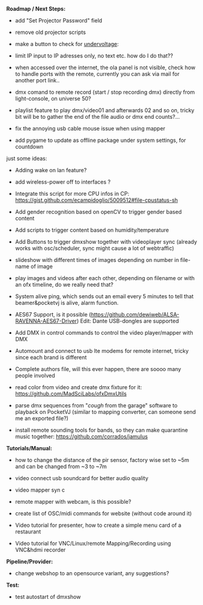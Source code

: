 **Roadmap / Next Steps:** <p/>


- add "Set Projector Password" field  <p/>
- remove old projector scripts <p/>
- make a button to check for [undervoltage](https://raspberrypi.stackexchange.com/questions/60593/how-raspbian-detects-under-voltage): 

- limit IP input to IP adresses only, no text etc. how do I do that??  <p/>
- when accessed over the internet, the ola panel is not visible, check how to handle ports with the remote, currently you can ask via mail for another port link..   <p/>
- dmx comand to remote record (start / stop recording dmx) directly from light-console, on universe 50? <p/>
- playlist feature to play dmx/video01 and afterwards 02 and so on, tricky bit will be to gather the end of the file audio or dmx end counts?...   <p/>
- fix the annoying usb cable mouse issue when using mapper  <p/>
- add pygame to update as offline package under system settings, for countdown <p/>

<p/> just some ideas: <p/>

- Adding wake on lan feature? <p/>
- add wireless-power off to interfaces ? <p/>
- Integrate this script for more CPU infos in CP: https://gist.github.com/ecampidoglio/5009512#file-cpustatus-sh <p/>
- Add gender recognition based on openCV to trigger gender based content <p/>
- Add scripts to trigger content based on humidity/temperature <p/>
- Add Buttons to trigger dmxshow together with videoplayer sync (already works with osc/scheduler, sync might cause a lot of webtraffic) <p/>
- slideshow with different times of images depending on number in file-name of image  <p/>
- play images and videos after each other, depending on filename or with an ofx timeline, do we really need that?  <p/>
- System alive ping, which sends out an email every 5 minutes to tell that beamer&pocketvj is alive, alarm function. <p/>
- AES67 Support, is it possible (https://github.com/dewiweb/ALSA-RAVENNA-AES67-Driver) Edit: Dante USB-dongles are supported <p/>
- Add DMX in control commands to control the video player/mapper with DMX <p/>
- Automount and connect to usb lte modems for remote internet, tricky since each brand is different<p/>
- Complete authors file, will this ever happen, there are soooo many people involved<p/>
- read color from video and create dmx fixture for it: https://github.com/MadSciLabs/ofxDmxUtils  <p/>
- parse dmx sequences from "*cough* from the garage" software to playback on PocketVJ (similar to mapping converter, can someone send me an exported file?)<p/>
- install remote sounding tools for bands, so they can make quarantine music together: https://github.com/corrados/jamulus 
<p/>



**Tutorials/Manual:** <p/>

- how to change the distance of the pir sensor, factory wise set to ~5m and can be changed from ~3 to ~7m<p/>
- video connect usb soundcard for better audio quality<p/>
- video mapper syn c<p/>
- remote mapper with webcam, is this possible?<p/>
- create list of OSC/midi commands for website (without code around it)<p/>
- Video tutorial for presenter, how to create a simple menu card of a restaurant<p/>
- Video tutorial for VNC/Linux/remote Mapping/Recording using VNC&hdmi recorder<p/>

**Pipeline/Provider:** <p/>

- change webshop to an opensource variant, any suggestions? <p/>

**Test:** <p/>
- test autostart of dmxshow<p/>


